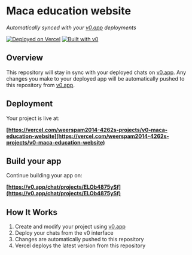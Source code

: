 # Maca education website

*Automatically synced with your [v0.app](https://v0.app) deployments*

[![Deployed on Vercel](https://img.shields.io/badge/Deployed%20on-Vercel-black?style=for-the-badge&logo=vercel)](https://vercel.com/weerspam2014-4262s-projects/v0-maca-education-website)
[![Built with v0](https://img.shields.io/badge/Built%20with-v0.app-black?style=for-the-badge)](https://v0.app/chat/projects/ELOb4875ySf)

## Overview

This repository will stay in sync with your deployed chats on [v0.app](https://v0.app).
Any changes you make to your deployed app will be automatically pushed to this repository from [v0.app](https://v0.app).

## Deployment

Your project is live at:

**[https://vercel.com/weerspam2014-4262s-projects/v0-maca-education-website](https://vercel.com/weerspam2014-4262s-projects/v0-maca-education-website)**

## Build your app

Continue building your app on:

**[https://v0.app/chat/projects/ELOb4875ySf](https://v0.app/chat/projects/ELOb4875ySf)**

## How It Works

1. Create and modify your project using [v0.app](https://v0.app)
2. Deploy your chats from the v0 interface
3. Changes are automatically pushed to this repository
4. Vercel deploys the latest version from this repository
